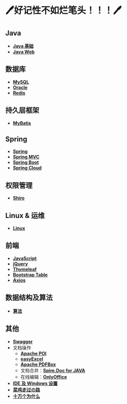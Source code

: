 # :pen:好记性不如烂笔头！！！:pen:



## Java

- [**Java 基础**](https://github.com/0richalcos/Note/blob/main/Markdown/Java.md)
- [**Java Web**](https://github.com/0richalcos/Note/blob/main/Markdown/JavaWeb.md)



## 数据库

- [**MySQL**](https://github.com/0richalcos/Note/blob/main/Markdown/MySQL.md)
- [**Oracle**](https://github.com/0richalcos/Note/blob/main/Markdown/Oracle.md)
- [**Redis**](https://github.com/0richalcos/Note/blob/main/Markdown/Redis.md)



## 持久层框架

- [**MyBatis**](https://github.com/0richalcos/Note/blob/main/Markdown/Mybatis.md)



## Spring

- [**Spring**](https://github.com/0richalcos/Note/blob/main/Markdown/Spring.md)
- [**Spring MVC**](https://github.com/0richalcos/Note/blob/main/Markdown/SpringMVC.md)
- [**Spring Boot**](https://github.com/0richalcos/Note/blob/main/Markdown/SpringBoot.md)
- [**Spring Cloud**](https://github.com/0richalcos/Note/blob/main/Markdown/SpringCloud.md)



## 权限管理

- [**Shiro**](https://github.com/0richalcos/Note/blob/main/Markdown/Shiro.md)



## Linux & 运维

- [**Linux**](https://github.com/0richalcos/Note/blob/main/Markdown/Linux.md)



## 前端

- [**JavaScript**](https://github.com/0richalcos/Note/blob/main/Markdown/JavaScript.md)
- [**jQuery**](https://github.com/0richalcos/Note/blob/main/Markdown/jQuery.md)
- [**Thymeleaf**](https://github.com/0richalcos/Note/blob/main/Markdown/Thymeleaf.md)
- [**Bootstrap Table**](https://github.com/0richalcos/Note/blob/main/Markdown/BootstrapTable.md)
- [**Axios**](https://github.com/0richalcos/Note/blob/main/Markdown/Axios.md)



## 数据结构及算法

- [**算法**](https://github.com/0richalcos/Note/blob/main/Markdown/Algorithm.md)



## 其他

- [**Swagger**](https://github.com/0richalcos/Note/blob/main/Markdown/Swagger.md)
- 文档操作
	- [**Apache POI**](https://github.com/0richalcos/Note/blob/main/Markdown/ApachePOI.md)
	- [**easyExcel**](https://github.com/0richalcos/Note/blob/main/Markdown/easyExcel.md)
	- [**Apache PDFBox**](https://github.com/0richalcos/Note/blob/main/Markdown/ApachePDFBox.md)
	- 文档合并：[**Spire.Doc for JAVA**](https://github.com/0richalcos/Note/blob/main/Markdown/Spire.DocForJAVA.md)
	- 在线编辑：[**OnlyOffice**](https://github.com/0richalcos/Note/blob/main/Markdown/OnlyOffice.md)
- [**IDE 及 Windows 设置**](https://github.com/0richalcos/Note/blob/main/Markdown/Mixed.md)
- [**菜鸡走过の路**](https://github.com/0richalcos/Note/blob/main/Markdown/Petty.md)
- [**十万个为什么**](https://github.com/0richalcos/Note/blob/main/Markdown/Why.md)


